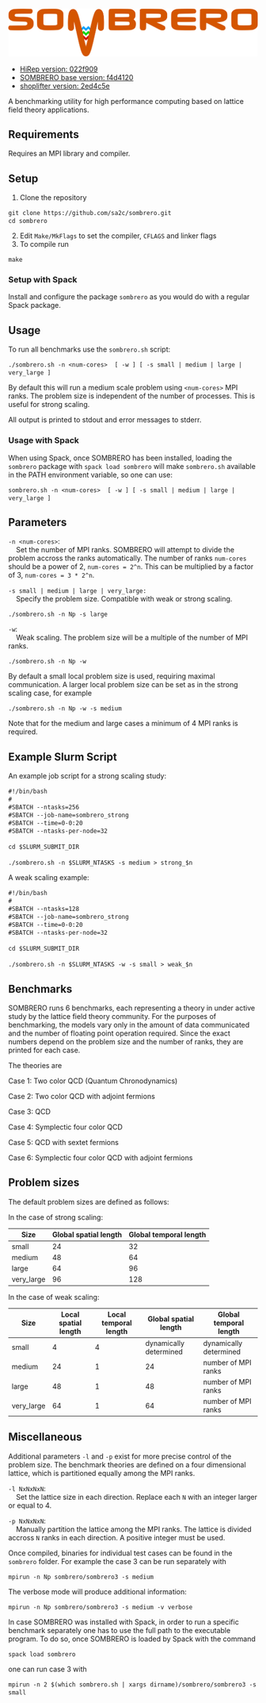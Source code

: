 ![SOMBRERO](sombrero.png)

* [HiRep version: 022f909](https://github.com/sa2c/HiRep/tree/022f909)
* [SOMBRERO base version: f4d4120](https://github.com/sa2c/SOMBRERO/tree/f4d4120)
* [shoplifter version: 2ed4c5e](https://github.com/sa2c/shoplifter/tree/2ed4c5e)

A benchmarking utility for high performance computing based on lattice field theory applications.

## Requirements
  
Requires an MPI library and compiler.

## Setup

1. Clone the repository

```
git clone https://github.com/sa2c/sombrero.git
cd sombrero
```

2. Edit `Make/MkFlags` to set the compiler, `CFLAGS` and linker flags
3. To compile run
 
```
make
```

### Setup with Spack

Install and configure the package `sombrero` 
as you would do with a regular Spack package.

## Usage

To run all benchmarks use the `sombrero.sh` script:
  
```
./sombrero.sh -n <num-cores>  [ -w ] [ -s small | medium | large | very_large ]
```

By default this will run a medium scale problem using `<num-cores>` MPI ranks.
The problem size is independent of the number of processes. 
This is useful for strong scaling.

All output is printed to stdout and error messages to stderr.

### Usage with Spack 

When using Spack, once SOMBRERO has been installed,
loading the `sombrero` package with `spack load sombrero`
will make `sombrero.sh` available
in the PATH environment variable,
so one can use:

```
sombrero.sh -n <num-cores>  [ -w ] [ -s small | medium | large | very_large ]
```

## Parameters

`-n <num-cores>`: </br>
&nbsp;&nbsp;&nbsp; Set the number of MPI ranks. SOMBRERO will attempt to divide the problem accross the ranks automatically. The number of ranks `num-cores` should be a power of 2, `num-cores = 2^n`. This can be multiplied by a factor of 3, `num-cores = 3 * 2^n`.

`-s small | medium | large | very_large:`</br>
&nbsp;&nbsp;&nbsp; Specify the problem size. Compatible with weak or strong scaling.

```
./sombrero.sh -n Np -s large
```

`-w`:</br>
&nbsp;&nbsp;&nbsp; Weak scaling. The problem size will be a multiple of the number of MPI ranks.

```
./sombrero.sh -n Np -w 
```

By default a small local problem size is used, requiring maximal communication. A larger local problem size can be set as in the strong scaling case, for example

```
./sombrero.sh -n Np -w -s medium
```

Note that for the medium and large cases a minimum of 4 MPI ranks is required.

## Example Slurm Script

An example job script for a strong scaling study:

```
#!/bin/bash
#
#SBATCH --ntasks=256
#SBATCH --job-name=sombrero_strong
#SBATCH --time=0-0:20
#SBATCH --ntasks-per-node=32

cd $SLURM_SUBMIT_DIR

./sombrero.sh -n $SLURM_NTASKS -s medium > strong_$n
```

A weak scaling example:

```
#!/bin/bash
#
#SBATCH --ntasks=128
#SBATCH --job-name=sombrero_strong
#SBATCH --time=0-0:20
#SBATCH --ntasks-per-node=32

cd $SLURM_SUBMIT_DIR

./sombrero.sh -n $SLURM_NTASKS -w -s small > weak_$n
```

## Benchmarks

SOMBRERO runs 6 benchmarks, each representing a theory in under active study by the lattice field theory community. For the purposes of benchmarking, the models vary only in the amount of data communicated and the number of floating point operation required. Since the exact numbers depend on the problem size and the number of ranks, they are printed for each case.

The theories are

Case 1: Two color QCD (Quantum Chronodynamics)

Case 2: Two color QCD with adjoint fermions

Case 3: QCD

Case 4: Symplectic four color QCD

Case 5: QCD with sextet fermions

Case 6: Symplectic four color QCD with adjoint fermions

## Problem sizes

The default problem sizes are defined as follows:

In the case of strong scaling:

| Size       | Global spatial length | Global temporal length |
|------------|-----------------------|------------------------|
| small      | 24                    | 32                     |
| medium     | 48                    | 64                     |
| large      | 64                    | 96                     |
| very_large | 96                    | 128                    |

In the case of weak scaling:

| Size       | Local spatial length | Local temporal length | Global spatial length  | Global temporal length |
|------------|----------------------|-----------------------|------------------------|------------------------|
| small      | 4                    | 4                     | dynamically determined | dynamically determined |
| medium     | 24                   | 1                     | 24                     | number of MPI ranks    |
| large      | 48                   | 1                     | 48                     | number of MPI ranks    |
| very_large | 64                   | 1                     | 64                     | number of MPI ranks    |


## Miscellaneous

Additional parameters `-l` and `-p` exist for more precise control of the problem size. The benchmark theories are defined on a four dimensional lattice, which is partitioned equally among the MPI ranks.

`-l NxNxNxN`:</br>
&nbsp;&nbsp;&nbsp; Set the lattice size in each direction. Replace each `N` with an integer larger or equal to 4.

`-p NxNxNxN`:</br>
&nbsp;&nbsp;&nbsp; Manually partition the lattice among the MPI ranks. The lattice is divided accross `N` ranks in each direction. A positive integer must be used.

Once compiled, binaries for individual test cases can be found in the `sombrero` folder. For example the case 3 can be run separately with

```
mpirun -n Np sombrero/sombrero3 -s medium 
```

The verbose mode will produce additional information:

```
mpirun -n Np sombrero/sombrero3 -s medium -v verbose 
```

In case SOMBRERO was installed with Spack,
in order to run a specific benchmark separately
one has to use the full path to the executable program.
To do so, 
once SOMBRERO is loaded by Spack with the command

``` 
spack load sombrero
```

one can run case 3 with

``` 
mpirun -n 2 $(which sombrero.sh | xargs dirname)/sombrero/sombrero3 -s small
```
